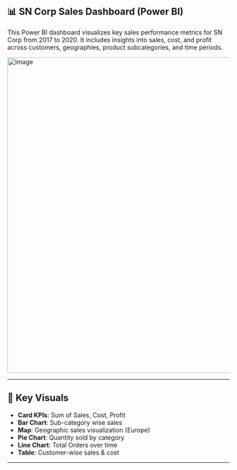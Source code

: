  ## 📊 SN Corp Sales Dashboard (Power BI)

This Power BI dashboard visualizes key sales performance metrics for SN Corp from 2017 to 2020. It includes insights into sales, cost, and profit across customers, geographies, product subcategories, and time periods.

<img width="1278" height="717" alt="image" src="https://github.com/user-attachments/assets/8890aa65-6174-4c19-9527-eb2a7da0d9cd" />

---
## 📌 Key Visuals

- **Card KPIs**: Sum of Sales, Cost, Profit
- **Bar Chart**: Sub-category wise sales
- **Map**: Geographic sales visualization (Europe)
- **Pie Chart**: Quantity sold by category
- **Line Chart**: Total Orders over time
- **Table**: Customer-wise sales & cost

---


